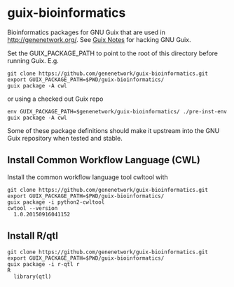 # guix-bioinformatics

Bioinformatics packages for GNU Guix that are used in http://genenetwork.org/.
See [Guix Notes](https://github.com/pjotrp/guix-notes/blob/master/HACKING.org) for hacking GNU Guix.

Set the GUIX_PACKAGE_PATH to point to the root of this directory
before running Guix. E.g.

    git clone https://github.com/genenetwork/guix-bioinformatics.git
    export GUIX_PACKAGE_PATH=$PWD/guix-bioinformatics/
    guix package -A cwl

or using a checked out Guix repo

    env GUIX_PACKAGE_PATH=$genenetwork/guix-bioinformatics/ ./pre-inst-env guix package -A cwl

Some of these package definitions should make it upstream into the GNU
Guix repository when tested and stable.

## Install Common Workflow Language (CWL)

Install the common workflow language tool cwltool with

    git clone https://github.com/genenetwork/guix-bioinformatics.git
    export GUIX_PACKAGE_PATH=$PWD/guix-bioinformatics/
    guix package -i python2-cwltool
    cwtool --version
      1.0.20150916041152

## Install R/qtl

    git clone https://github.com/genenetwork/guix-bioinformatics.git
    export GUIX_PACKAGE_PATH=$PWD/guix-bioinformatics/
    guix package -i r-qtl r
    R
      library(qtl)
